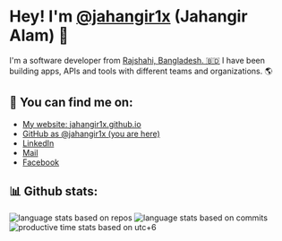 # Hey! I'm [@jahangir1x](https://github.com/jahangir1x) (Jahangir Alam) 👋

I'm a software developer from [Rajshahi, Bangladesh. 🇧🇩](https://goo.gl/maps/U1H6bHT7XYhkK6tk7)
I have been building apps, APIs and tools with different teams and organizations. 🌎

## 🔗 You can find me on:

* [My website: jahangir1x.github.io](https://jahangir1x.github.io/)
* [GitHub as @jahangir1x (you are here)](https://github.com/jahangir1x)
* [LinkedIn](https://linkedin.com/in/jahangir1x)
* [Mail](mailto:x00jahangir@gmail.com)
* [Facebook](https://fb.me/rocky.0x00)

## 📊 Github stats:

<!-- ![github overview stats](http://github-profile-summary-cards.vercel.app/api/cards/profile-details?username=jahangir1x&theme=transparent) -->

<p>
    <img src="http://github-profile-summary-cards.vercel.app/api/cards/repos-per-language?username=jahangir1x&theme=transparent" alt="language stats based on repos" />
    <img src="http://github-profile-summary-cards.vercel.app/api/cards/most-commit-language?username=jahangir1x&theme=transparent" alt="language stats based on commits" />
    <img src="http://github-profile-summary-cards.vercel.app/api/cards/productive-time?username=jahangir1x&theme=transparent&utcOffset=6" alt="productive time stats based on utc+6" />
</p>
